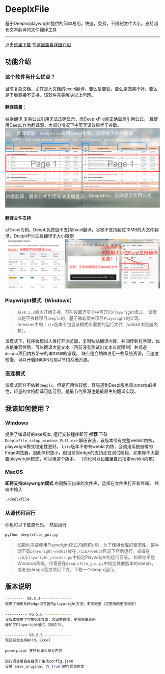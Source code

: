 # DeeplxFile
基于Deeplx/playwright提供的简单易用，快速，免费，不限制文件大小，支持超长文本翻译的文件翻译工具

------------------
点击[这里下载](https://github.com/infrost/DeeplxFile/releases)
在[这里查看详细介绍]()

## 功能介绍
### 这个软件有什么优点？
目前复杂文档，尤其是大文档的excel翻译，要么是要钱，要么是效果不好，要么是干脆直接不支持，该软件完美解决以上问题。
#### 翻译质量：
谷歌翻译,复杂公式引用无法正确显示，而DeeplxFile能正确显示引用公式。
且使用DeepL作为翻译源，大部分情况下中英互译效果优于谷歌。
![HighQuality](/images/deeplxfile_quality.png)

#### 翻译文件支持
以Excel为例，DeepL免费版不支持Excel翻译，谷歌不支持超过10MB的大文件翻译，DeeplxFile文档翻译无大小限制
![FileSupport](/images/deeplx_file_support.png)

### Playwright模式（Windows）
> 从`v0.5.0`版本开始支持，可在设置选项卡中可开启`Playwright`模式。
> 该模式是不依赖项目`deeplx`的，基于微软爬虫项目`Playwright`的实现。
> releases中的`_Lite`版本不包含该模式所需要的运行文件（webkit浏览器内核）。

该模式下，程序会模拟人类打开浏览器，复制粘贴翻译内容，并回传到程序里，优点是兼容性强，可以翻译大量文本（目前没有测试出文本长度限制）并规避`deeplx`项目内核带来的`请求频繁`的错误。
缺点是会稍微占用一些系统资源，且速度较慢，可以开启`隐藏操作过程`以节约系统资源。

### 直连模式
该模式同样不依赖`deeplx`，但是可用性较低，容易遇到Deepl服务器`请求频繁`的拒绝，轻量的文档翻译可能可用，是最节约资源也是最原生的翻译实现。

## 我该如何使用？
### Windows
提供了编译好的exe版本, 运行安装程序即可
**推荐** 下载`DeeplxFile_setup_windows_Full.exe` 解压安装，该版本带有完整webkit内核，playwright模式稳定性更好。
`Lite`版本不带有webkit内核，会调用系统自带的Edge浏览器，因此体积更小，但目前对edge的支持还在测试阶段，如果你不太需要playwright模式，可以用这个版本。
（你也可以设置里自己指定webkit内核）

### MacOS

**即将支持playwright模式**
右键解压出来的文件夹，选择在文件夹打开新终端，
终端中输入
```bash
./deelxfile
```

### 从源代码运行
你也可以下载源代码，
然后运行
```bash
python deeplxfile_gui.py
```
> 如果你需要使用Playwright模式的翻译功能，为了保持仓库的精简性，请手动下载`playwright-webkit`放在`./Lib/webkit`目录下然后运行，或者在`Lib/playwright_process.py`中指定Playwright的运行目录。
> 如果你不是Windows系统，你需要在`deeplxfile_gui.py`中指定其他版本的deeplx，或者去deeplx官方项目下方，下载一个deeplx运行。


## 版本说明

```bash
--------- V0.5.2--------------
提供了调用系统edge浏览器的playwright方法，更加轻量（完整版的更加稳定）

---------- V0.5.0 ------------
该版本提供了完整GUI界面，和设置选项，更加简单易用
增加了Playwright模式（测试中）。

---------- V0.2.3 ------------
现已完全支持Word，Excel

powerpoint 支持翻译大部分内容

运行项目后会在目录下生成config.json
设置`save_original`为`true`即可保留原文
```
